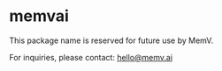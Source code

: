 # memvai

This package name is reserved for future use by MemV.

For inquiries, please contact: hello@memv.ai